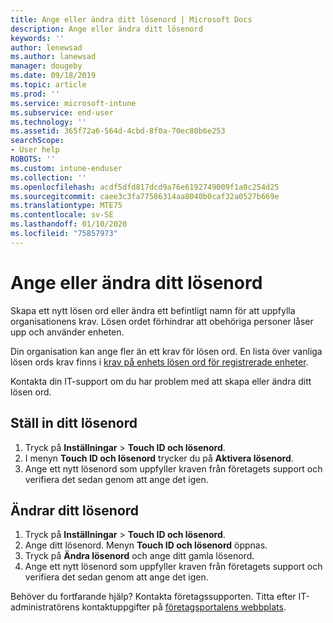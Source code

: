 ```yaml
---
title: Ange eller ändra ditt lösenord | Microsoft Docs
description: Ange eller ändra ditt lösenord
keywords: ''
author: lenewsad
ms.author: lanewsad
manager: dougeby
ms.date: 09/18/2019
ms.topic: article
ms.prod: ''
ms.service: microsoft-intune
ms.subservice: end-user
ms.technology: ''
ms.assetid: 365f72a6-564d-4cbd-8f0a-70ec80b6e253
searchScope:
- User help
ROBOTS: ''
ms.custom: intune-enduser
ms.collection: ''
ms.openlocfilehash: acdf5dfd817dcd9a76e6192749009f1a0c254d25
ms.sourcegitcommit: caee3c3fa77586314aa8040b0caf32a0527b669e
ms.translationtype: MTE75
ms.contentlocale: sv-SE
ms.lasthandoff: 01/10/2020
ms.locfileid: "75857973"
---
```

# <a name="set-or-change-your-passcode"></a>Ange eller ändra ditt lösenord

Skapa ett nytt lösen ord eller ändra ett befintligt namn för att uppfylla organisationens krav. Lösen ordet förhindrar att obehöriga personer låser upp och använder enheten. 

Din organisation kan ange fler än ett krav för lösen ord. En lista över vanliga lösen ords krav finns i [krav på enhets lösen ord för registrerade enheter](password-does-not-meet-it-administrator-requirements.md).  

Kontakta din IT-support om du har problem med att skapa eller ändra ditt lösen ord.  


## <a name="set-your-passcode"></a>Ställ in ditt lösenord

1. Tryck på **Inställningar** > **Touch ID och lösenord**.
2. I menyn **Touch ID och lösenord** trycker du på **Aktivera lösenord**.
3. Ange ett nytt lösenord som uppfyller kraven från företagets support och verifiera det sedan genom att ange det igen.

## <a name="change-your-passcode"></a>Ändrar ditt lösenord

1. Tryck på **Inställningar** > **Touch ID och lösenord**.
2. Ange ditt lösenord. Menyn **Touch ID och lösenord** öppnas.
2. Tryck på **Ändra lösenord** och ange ditt gamla lösenord.
3. Ange ett nytt lösenord som uppfyller kraven från företagets support och verifiera det sedan genom att ange det igen.

Behöver du fortfarande hjälp? Kontakta företagssupporten. Titta efter IT-administratörens kontaktuppgifter på [företagsportalens webbplats](https://go.microsoft.com/fwlink/?linkid=2010980).
